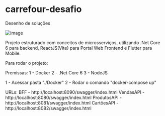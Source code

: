 # carrefour-desafio
Desenho de soluções 

![image](https://user-images.githubusercontent.com/13989921/217156801-3998900d-ea92-46c2-b9fa-60d5f050e34f.png)


Projeto estruturado com conceitos de microsserviços, utilizando .Net Core 6 para backend, ReactJS(Vite) para Portal Web Frontend e Flutter para Mobile.

Para rodar o projeto:

Premissas:
1 - Docker
2 - .Net Core 6
3 - NodeJS

1 - Acessar pasta "./Docker"
2 - Rodar o comando "docker-compose up"

URLs:
BFF - http://localhost:8090/swagger/index.html
VendasAPI - http://localhost:8080/swagger/index.html
ProdutosAPI - http://localhost:8081/swagger/index.html
CartõesAPI - http://localhost:8082/swagger/index.html
